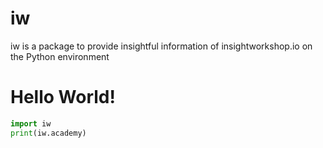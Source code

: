 # iw

iw is a package to provide insightful information of insightworkshop.io on the Python environment

# Hello World!
```python
import iw
print(iw.academy)
```